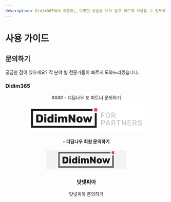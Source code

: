 ```yaml
---
description: Didim365에서 제공하는 다양한 상품을 보다 쉽고 빠르게 사용할 수 있도록 자세한 설명을 제공합니다.
---
```


# 사용 가이드

## 문의하기

궁금한 점이 있으세요? 각 분야 별 전문가들이 빠르게 도와드리겠습니다.

### Didim365

<center>
#### - 디딤나우 포 파트너 문의하기

 [![(디딤나우 포 파트너 문의하기)](.gitbook/assets/logo_didimnowfp.png)](https://cloud.didim365.com/)

#### - 디딤나우 회원 문의하기

 [![(디딤나우 회원 문의하기)](.gitbook/assets/logo_login.gif)](https://partner.didim365.com/)



### 닷넷피아

닷넷피아 문의하기

 </center>
